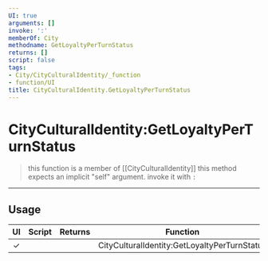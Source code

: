 ```yaml
---
UI: true
arguments: []
invoke: ':'
memberOf: City
methodname: GetLoyaltyPerTurnStatus
returns: []
script: false
tags:
- City/CityCulturalIdentity/_function
- function/UI
title: CityCulturalIdentity.GetLoyaltyPerTurnStatus
---
```

# CityCulturalIdentity:GetLoyaltyPerTurnStatus
> this function is a member of [[CityCulturalIdentity]]
> this method expects an implicit "self" argument. invoke it with `:`
-----
## Usage
|  UI | Script | Returns | Function | Arguments |
|:---:|:------:|-------:|:--------:|:---------|
|✓| ||CityCulturalIdentity:GetLoyaltyPerTurnStatus||
